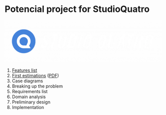# Potencial project for StudioQuatro

![Studio Quatro](docs/figures/studioquatro.png)

1. [Features list](docs/1-features_list.md)
2. [First estimations](docs/2-first_approach.md) ([PDF](docs/2-first_approach.pdf))
3. Case diagrams
4. Breaking up the problem
5. Requirements list
6. Domain analysis
7. Preliminary design
8. Implementation
